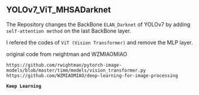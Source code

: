 ## YOLOv7_ViT_MHSADarknet

The Repository changes the BackBone `ELAN_Darknet` of YOLOv7 by adding `self-attention method` on the last BackBone layer.

I refered the codes of `ViT (Vision Transformer)` and remove the MLP layer.

original code from rwightman and WZMIAOMIAO

```
https://github.com/rwightman/pytorch-image-models/blob/master/timm/models/vision_transformer.py
https://github.com/WZMIAOMIAO/deep-learning-for-image-processing
```

**`Keep Learning`**

